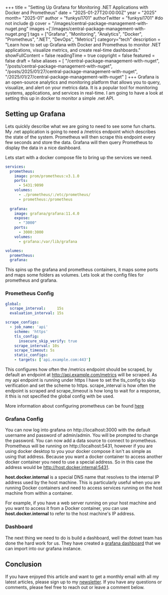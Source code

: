 +++
title = "Setting Up Grafana for Monitoring .NET Applications with Docker and Prometheus"
date = "2025-01-27T20:00:00Z"
year = "2025"
month= "2025-01"
author = "funkysi1701"
authorTwitter = "funkysi1701" #do not include @
cover = "/images/central-package-management-with-nuget.png"
images =['/images/central-package-management-with-nuget.png']
tags = ["Grafana", "Monitoring", "Analytics", "Docker", "Prometheus", ".NET", "DevOps", "Metrics"]
category="tech"
description = "Learn how to set up Grafana with Docker and Prometheus to monitor .NET applications, visualize metrics, and create real-time dashboards."
showFullContent = false
readingTime = true
copyright = false
featured = false
draft = false
aliases = [
    "/central-package-management-with-nuget",
    "/posts/central-package-management-with-nuget",
    "/posts/2025/01/27/central-package-management-with-nuget",
    "/2025/01/27/central-package-management-with-nuget" 
]
+++
Grafana is an open-source analytics and monitoring platform that allows you to query, visualize, and alert on your metrics data. It is a popular tool for monitoring systems, applications, and services in real-time. I am going to have a look at setting this up in docker to monitor a simple .net API.

## Setting up Grafana

Lets quickly describe what we are going to need to see some fun charts. My .net application is going to need a /metrics endpoint which describes the state of the system. Prometheus will then scrape this endpoint every few seconds and store the data. Grafana will then query Prometheus to display the data in a nice dashboard.

Lets start with a docker compose file to bring up the services we need.

```yaml
services:
  prometheus:
    image: prom/prometheus:v3.1.0
    ports:
      - 5431:9090
    volumes:
      - ./prometheus/:/etc/prometheus/
      - prometheus:/prometheus   
      
  grafana:
    image: grafana/grafana:11.4.0
    expose:
      - "3000"
    ports:
      - 3000:3000  
    volumes:
      - grafana:/var/lib/grafana

volumes:
  prometheus:
  grafana:

```

This spins up the grafana and prometheus containers, it maps some ports and maps some folders as volumes. Lets look at the config files for prometheus and grafana.

### Prometheus Config

```yaml
global:
  scrape_interval:     15s
  evaluation_interval: 15s 

scrape_configs:
  - job_name: 'api'
    scheme: 'https'
    tls_config:
      insecure_skip_verify: true 
    scrape_interval: 10s
    scrape_timeout: 5s
    static_configs:
    - targets: ['api.example.com:443']       
```

This configures how often the /metrics endpoint should be scraped, by default an endpoint at http://api.example.com/metrics will be scraped. As my api endpoint is running under https I have to set the tls_config to skip verification and set the scheme to https. scrape_interval is how often the endpoint is scraped and scrape_timeout is how long to wait for a response, it this is not specified the global config with be used.

More information about configuring prometheus can be found [here](https://prometheus.io/docs/prometheus/latest/configuration/configuration/)

### Grafana Config

You can now log into grafana on http://localhost:3000 with the default username and password of admin/admin. You will be prompted to change the password. You can now add a data source to connect to prometheus. Prometheus will be running on http://localhost:5431, however if you are using docker desktop to you your docker compose it isn't as simple as using that address. Because you want a docker container to access another docker container you need to use a special address. So in this case the address would be http://host.docker.internal:5431.

**host.docker.internal** is a special DNS name that resolves to the internal IP address used by the host machine. This is particularly useful when you are running Docker containers and need to access services running on the host machine from within a container.

For example, if you have a web server running on your host machine and you want to access it from a Docker container, you can use **host.docker.internal** to refer to the host machine's IP address.

### Dashboard

The next thing we need to do is build a dashboard, well the dotnet team has done the hard work for us. They have created a [grafana dashboard](https://devblogs.microsoft.com/dotnet/introducing-aspnetcore-metrics-and-grafana-dashboards-in-dotnet-8/) that we can import into our grafana instance. 

## Conclusion

If you have enjoyed this article and want to get a monthly email with all my latest articles, please sign up to my [newsletter](http://eepurl.com/i7pQno). If you have any questions or comments, please feel free to reach out or leave a comment below.
 